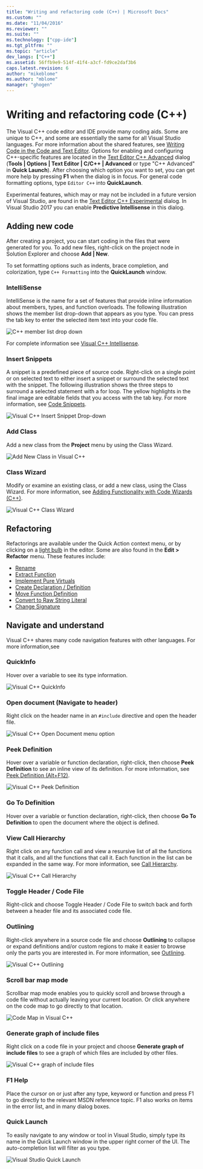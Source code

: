 ```yaml
---
title: "Writing and refactoring code (C++) | Microsoft Docs"
ms.custom: ""
ms.date: "11/04/2016"
ms.reviewer: ""
ms.suite: ""
ms.technology: ["cpp-ide"]
ms.tgt_pltfrm: ""
ms.topic: "article"
dev_langs: ["C++"]
ms.assetid: 56ffb9e9-514f-41f4-a3cf-fd9ce2daf3b6
caps.latest.revision: 6
author: "mikeblome"
ms.author: "mblome"
manager: "ghogen"
---
```

# Writing and refactoring code (C++)
The Visual C++ code editor and IDE provide many coding aids. Some are unique to C++, and some are essentially the same for all Visual Studio languages. For more information about the shared features, see [Writing Code in the Code and Text Editor](/visualstudio/ide/writing-code-in-the-code-and-text-editor). Options for enabling and configuring C++-specific features are located in the [Text Editor C++ Advanced](/visualstudio/ide/reference/options-text-editor-c-cpp-advanced) dialog (**Tools &#124; Options &#124; Text Editor &#124; C/C++ &#124; Advanced** or type "C++ Advanced" in **Quick Launch**). After choosing which option you want to set, you can get more help by pressing **F1** when the dialog is in focus. For general code formatting options, type `Editor C++` into **QuickLaunch**.  

Experimental features, which may or may not be included in a future version of Visual Studio, are found in the [Text Editor C++ Experimental](/visualstudio/ide/reference/options-text-editor-c-cpp-experimental) dialog. In Visual Studio 2017 you can enable **Predictive Intellisense** in this dialog.
  
## Adding new code  
 After creating a project, you can start coding in the files that were generated for you. To add new files, right-click on the project node in Solution Explorer and choose **Add &#124; New**.  
  
 To set formatting options such as indents, brace completion, and colorization, type `C++ Formatting` into the **QuickLaunch** window.  
  
### IntelliSense  
 IntelliSense is the name for a set of features that provide inline information about members, types, and function overloads. The following illustration shows the member list drop-down that appears as you type. You can press the tab key to enter the selected item text into your code file.  
  
 ![C&#43;&#43; member list drop down](../ide/media/vs2015_cpp_statement_completion.png "vs2015_cpp_statement_completion")  
  
 For complete information see [Visual C++ Intellisense](/visualstudio/ide/visual-cpp-intellisense).  
  
### Insert Snippets  
 A snippet is a predefined piece of source code. Right-click on a single point or on selected text to either insert a snippet or surround the selected text with the snippet. The following illustration shows the three steps to surround a selected statement with a for loop. The yellow highlights in the final image are editable fields that you access with the tab key. For more information, see [Code Snippets](/visualstudio/ide/code-snippets).  
  
 ![Visual C&#43;&#43; Insert Snippet Drop&#45;down](../ide/media/vs2015_cpp_surround_with.png "vs2015_cpp_surround_with")  
  
### Add Class  
 Add a new class from the **Project** menu by using the Class Wizard.  
  
 ![Add New Class in Visual C&#43;&#43;](../ide/media/vs2015_cpp_add_class.png "vs2015_cpp_add_class")  
  
### Class Wizard  
 Modify or examine an existing class, or add a new class, using the Class Wizard. For more information, see [Adding Functionality with Code Wizards (C++)](../ide/adding-functionality-with-code-wizards-cpp.md).  
  
 ![Visual C&#43;&#43; Class Wizard](../ide/media/vs2015_cpp_class_wizard.png "vs2015_cpp_class_wizard")  
  
## Refactoring  
 Refactorings are available under the Quick Action context menu, or by clicking on a [light bulb](/visualstudio/ide/perform-quick-actions-with-light-bulbs) in the editor.  Some are also found in the **Edit > Refactor** menu.  These features include:

* [Rename](refactoring/rename.md)
* [Extract Function](refactoring/extract-function.md)
* [Implement Pure Virtuals](refactoring/implement-pure-virtuals.md)
* [Create Declaration / Definition](refactoring/create-declaration-definition.md)
* [Move Function Definition](refactoring/move-definition-location.md)
* [Convert to Raw String Literal](refactoring/convert-to-raw-string-literal.md)
* [Change Signature](refactoring/change-signature.md)
 
## Navigate and understand
 Visual C++ shares many code navigation features with other languages. For more information,see 
### QuickInfo  
 Hover over a variable to see its type information.
  
 ![Visual C&#43;&#43; QuickInfo](../ide/media/vs2015_cpp_quickinfo.png "vs2015_cpp_quickInfo")  
  
### Open document (Navigate to header)  
 Right click on the header name in an `#include` directive and open the header file.  
  
 ![Visual C&#43;&#43; Open Document menu option](../ide/media/vs2015_cpp_open_document.png "vs2015_cpp_open_document")  
  
### Peek Definition  
 Hover over a variable or function declaration, right-click, then choose **Peek Definition** to see an inline view of its definition. For more information, see [Peek Definition (Alt+F12)](/visualstudio/ide/how-to-view-and-edit-code-by-using-peek-definition-alt-plus-f12).  
  
 ![Visual C&#43;&#43; Peek Definition](../ide/media/vs2015_cpp_peek_definition.png "vs2015_cpp_peek_definition")  
  
### Go To Definition  
 Hover over a variable or function declaration, right-click, then choose **Go To Definition** to open the document where the object is defined.  
  
### View Call Hierarchy  
 Right click on any function call and view a resursive list of all the functions that it calls, and all the functions that call it. Each function in the list can be expanded in the same way. For more information, see [Call Hierarchy](/visualstudio/ide/reference/call-hierarchy).  
  
 ![Visual C&#43;&#43; Call Hierarchy](../ide/media/vs2015_cpp_call_hierarchy.png "vs2015_cpp_call_hierarchy")  
  
### Toggle Header / Code File  
 Right-click and choose Toggle Header / Code File to switch back and forth between a header file and its associated code file.  
  
### Outlining  
 Right-click anywhere in a source code file and choose **Outlining** to collapse or expand definitions and/or custom regions to make it easier to browse only the parts you are interested in. For more information, see [Outlining](/visualstudio/ide/outlining).  
  
 ![Visual C&#43;&#43; Outlining](../ide/media/vs2015_cpp_outlining.png "vs2015_cpp_outlining")  
  
### Scroll bar map mode  
 Scrollbar map mode enables you to quickly scroll and browse through a code file without actually leaving your current location. Or click anywhere on the code map to go directly to that location.  
  
 ![Code Map in Visual C&#43;&#43;](../ide/media/vs2015_cpp_code_map.png "vs2015_cpp_code_map")  
  
### Generate graph of include files  
 Right click on a code file in your project and choose **Generate graph of include files** to see a graph of which files are included by other files.  
  
 ![Visual C&#43;&#43; graph of include files](../ide/media/vs2015_cpp_include_graph.png "vs2015_cpp_include_graph")  
  
### F1 Help  
 Place the cursor on or just after any type, keyword or function and press F1 to go directly to the relevant MSDN reference topic. F1 also works on items in the error list, and in many dialog boxes.  
  
### Quick Launch  
 To easily navigate to any window or tool in Visual Studio, simply type its name in the Quick Launch window in the upper right corner of the UI. The auto-completion list will filter as you type.  
  
 ![Visual Studio Quick Launch](../ide/media/vs2015_cpp_quick_launch.png "vs2015_cpp_quick_launch")
